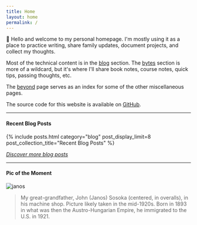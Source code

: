 ```yaml
---
title: Home
layout: home
permalink: /
---
```


👋 Hello and welcome to my personal homepage. I'm mostly using it as a place to practice writing, share family updates, 
document projects, and collect my thoughts.

Most of the technical content is in the [blog](/blog) section. The [bytes](/notes) section is more of a wildcard, but it's 
where I'll share book notes, course notes, quick tips, passing thoughts, etc.

The [beyond](/beyond) page serves as an index for some of the other miscellaneous pages.

The source code for this website is available on [GitHub](https://github.com/johnsosoka/jscom-blog).

---

#### Recent Blog Posts
{% include posts.html category="blog" post_display_limit=8 post_collection_title="Recent Blog Posts" %}

_[Discover more blog posts](/blog)_

---

#### Pic of the Moment

![janos](https://media.johnsosoka.com/pages/homepage/sosoka-workshop.jpeg)
> My great-grandfather, John (Janos) Sosoka (centered, in overalls), in his machine shop. Picture likely taken in the mid-1920s. 
> Born in 1893 in what was then the Austro-Hungarian Empire, he immigrated to the U.S. in 1921.
